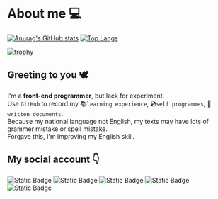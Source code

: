 # About me :computer:

[![Anurag's GitHub stats](https://github-readme-stats.vercel.app/api?username=LoveEmiliaForever&show_icons=true&theme=vue&hide=prs)](https://github.com/anuraghazra/github-readme-stats)
[![Top Langs](https://github-readme-stats.vercel.app/api/top-langs/?username=LoveEmiliaForever&layout=compact&card_width=300)](https://github.com/anuraghazra/github-readme-stats)  
  
[![trophy](https://github-profile-trophy.vercel.app/?username=LoveEmiliaForever)](https://github.com/ryo-ma/github-profile-trophy)  

## Greeting to you :dove: 

I'm a **front-end programmer**, but lack for experiment.  
Use `GitHub` to record my :books:`learning experience`, :cd:`self programmes`, :page_facing_up:`written documents`.  
Because my national language not English, my texts may have lots of grammer mistake or spell mistake.  
Forgave this, I'm improving my English skill.  

## My social account :point_down:  

![Static Badge](https://img.shields.io/badge/CSDN%E4%B8%BB%E9%A1%B5-LoveEmiliaForever-FF7700?logo=craftcms&logoColor=FF7700&labelColor=black&link=https%3A%2F%2Fblog.csdn.net%2Fqq_57508808)
![Static Badge](https://img.shields.io/badge/%E6%8E%98%E9%87%91%E4%B8%BB%E9%A1%B5-LoveEmiliaForever-%23007FFF?logo=juejin&logoColor=%23007FFF&labelColor=black&link=https%3A%2F%2Fjuejin.cn%2Fuser%2F4031260239347613)
![Static Badge](https://img.shields.io/badge/Bilibili-%E8%BE%B0%E6%98%9F%E4%B9%8B%E7%A9%BA-%2300A1D6?logo=bilibili&logoColor=%2300A1D6&labelColor=black&link=https%3A%2F%2Fspace.bilibili.com%2F77507796)
![Static Badge](https://img.shields.io/badge/YouTube-LoveEmiliaForever-%23FF0000?logo=youtube&logoColor=%23FF0000&labelColor=black&link=https%3A%2F%2Fwww.youtube.com%2Fchannel%2FUCuEBUPDtbNFfN5dnIjm6GOg)
![Static Badge](https://img.shields.io/badge/StackOverflow-LoveEmiliaForever-%23F58025?logo=stackoverflow&logoColor=%23F58025&labelColor=black&link=https%3A%2F%2Fstackoverflow.com%2Fusers%2F22091020%2Floveemiliaforever)  
